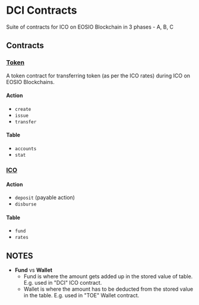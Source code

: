 # DCI Contracts
Suite of contracts for ICO on EOSIO Blockchain in 3 phases - A, B, C 

## Contracts
### [Token](./dcitoken)
A token contract for transferring token (as per the ICO rates) during ICO on EOSIO Blockchains.

#### Action
* `create`
* `issue`
* `transfer`

#### Table
* `accounts`
* `stat`


### [ICO](./dciico)

#### Action
* `deposit` (payable action)
* `disburse`

#### Table
* `fund`
* `rates`


## NOTES
* __Fund__ vs __Wallet__
	- Fund is where the amount gets added up in the stored value of table. E.g. used in "DCI" ICO contract.
	- Wallet is where the amount has to be deducted from the stored value in the table. E.g. used in "TOE" Wallet contract.